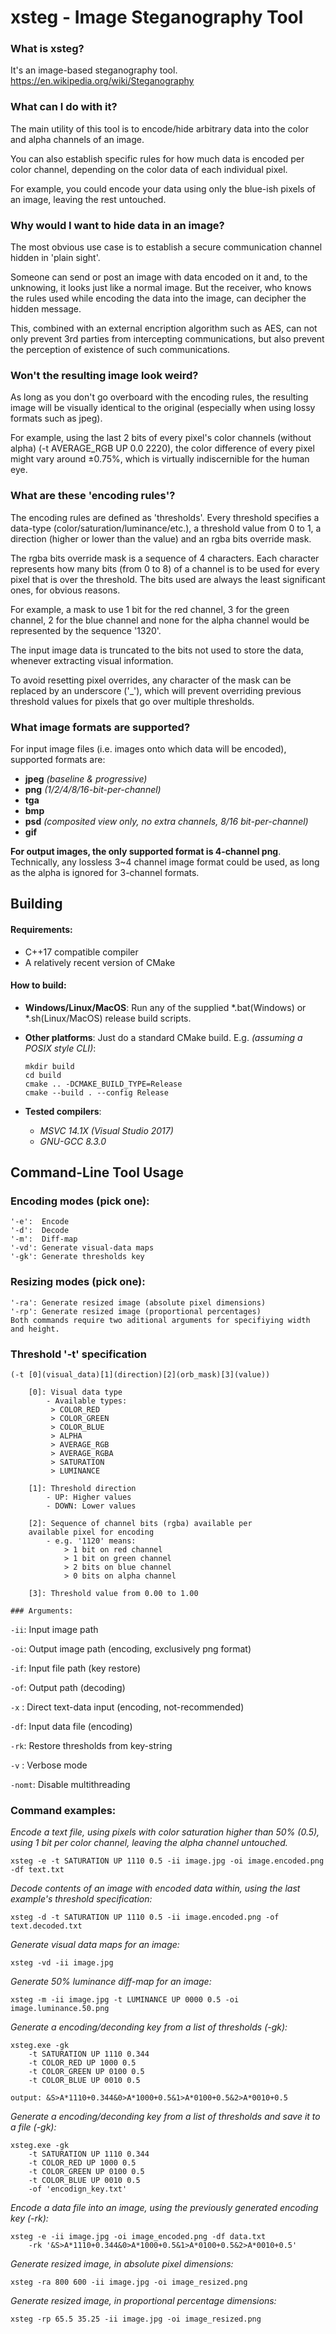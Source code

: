 



 # xsteg - Image Steganography Tool

### What is xsteg?
It's an image-based steganography tool.
https://en.wikipedia.org/wiki/Steganography

### What can I do with it?

The main utility of this tool is to encode/hide arbitrary data into the color and alpha channels of an image.
    
You can also establish specific rules for how much data is encoded per color channel, depending on the color data of each individual pixel.
    
For example, you could encode your data using only the blue-ish pixels of an image, leaving the rest untouched.
    
### Why would I want to hide data in an image?

The most obvious use case is to establish a secure communication channel hidden in 'plain sight'.
    
Someone can send or post an image with data encoded on it and, to the unknowing, it looks just like a normal image. But the receiver, who knows the rules used while encoding the data into the image, can decipher the hidden message.
    
This, combined with an external encription algorithm such as AES, can not only prevent 3rd parties from intercepting communications, but also prevent the perception of existence of such communications.

### Won't the resulting image look weird?

As long as you don't go overboard with the encoding rules, the resulting image will be visually identical to the original (especially when using lossy formats such as jpeg).
    
For example, using the last 2 bits of every pixel's color channels (without alpha) (-t AVERAGE_RGB UP 0.0 2220), the color difference of every pixel might vary around ±0.75%, which is virtually indiscernible for the human eye.

### What are these 'encoding rules'?

The encoding rules are defined as 'thresholds'. Every threshold specifies a data-type (color/saturation/luminance/etc.), a threshold value from 0 to 1, a direction (higher or lower than the value) and an rgba bits override mask.
    
The rgba bits override mask is a sequence of 4 characters. Each character represents how many bits (from 0 to 8) of a channel is to be used for every pixel that is over the threshold. The bits used are always the least significant ones, for obvious reasons.
    
For example, a mask to use 1 bit for the red channel, 3 for the green channel, 2 for the blue channel and none for the alpha channel would be represented by the sequence '1320'. 
    
The input image data is truncated to the bits not used to store the data, whenever extracting visual information.

To avoid resetting pixel overrides, any character of the mask can be replaced by an underscore ('_'), which will prevent overriding previous threshold values for pixels that go over multiple thresholds.

### What image formats are supported?
For input image files (i.e. images onto which data will be encoded), supported formats are:
- **jpeg** _(baseline & progressive)_
- **png** _(1/2/4/8/16-bit-per-channel)_
- **tga**
- **bmp**
- **psd** _(composited view only, no extra channels, 8/16 bit-per-channel)_
- **gif**

**For output images, the only supported format is 4-channel png**. Technically, any lossless 3~4 channel image format could be used, as long as the alpha is ignored for 3-channel formats.

## Building

#### Requirements:

- C++17 compatible compiler
- A relatively recent version of CMake
#### How to build:
- **Windows/Linux/MacOS**: 
Run any of the supplied *.bat(Windows) or *.sh(Linux/MacOS) release build scripts.

- **Other platforms**:
Just do a standard CMake build. E.g. _(assuming a POSIX style CLI)_:
	```
	mkdir build
	cd build
	cmake .. -DCMAKE_BUILD_TYPE=Release
	cmake --build . --config Release
	```
- **Tested compilers**:

  - _MSVC 14.1X (Visual Studio 2017)_
  - _GNU-GCC 8.3.0_

## Command-Line Tool Usage

### Encoding modes (pick one):
    '-e':  Encode
    '-d':  Decode
    '-m':  Diff-map
    '-vd': Generate visual-data maps
    '-gk': Generate thresholds key

### Resizing modes (pick one):
    '-ra': Generate resized image (absolute pixel dimensions)
    '-rp': Generate resized image (proportional percentages)
    Both commands require two aditional arguments for specifiying width and height.

### Threshold '-t' specification 

`(-t [0](visual_data)[1](direction)[2](orb_mask)[3](value))`
```
    [0]: Visual data type
        - Available types:
         > COLOR_RED
         > COLOR_GREEN
         > COLOR_BLUE
         > ALPHA
         > AVERAGE_RGB
         > AVERAGE_RGBA
         > SATURATION
         > LUMINANCE

    [1]: Threshold direction
        - UP: Higher values
        - DOWN: Lower values

    [2]: Sequence of channel bits (rgba) available per
    available pixel for encoding
        - e.g. '1120' means:
            > 1 bit on red channel
            > 1 bit on green channel
            > 2 bits on blue channel
            > 0 bits on alpha channel

    [3]: Threshold value from 0.00 to 1.00

### Arguments:

```
`-ii`: Input image path

`-oi`: Output image path (encoding, exclusively png format)

`-if`: Input file path (key restore)

`-of`: Output path (decoding)

`-x` : Direct text-data input (encoding, not-recommended)

`-df`: Input data file (encoding)

`-rk`: Restore thresholds from key-string

`-v` : Verbose mode

`-nomt`: Disable multithreading

### Command examples:

_Encode a text file, using pixels with color saturation higher than 50% (0.5), using 1 bit per color channel, leaving the alpha channel untouched._
```
xsteg -e -t SATURATION UP 1110 0.5 -ii image.jpg -oi image.encoded.png -df text.txt
```

_Decode contents of an image with encoded data within, using the last example's threshold specification:_
```
xsteg -d -t SATURATION UP 1110 0.5 -ii image.encoded.png -of text.decoded.txt
```

_Generate visual data maps for an image:_
```
xsteg -vd -ii image.jpg
```

_Generate 50% luminance diff-map for an image:_
```
xsteg -m -ii image.jpg -t LUMINANCE UP 0000 0.5 -oi image.luminance.50.png
```

_Generate a encoding/deconding key from a list of thresholds (-gk):_
```
xsteg.exe -gk 
    -t SATURATION UP 1110 0.344
    -t COLOR_RED UP 1000 0.5
    -t COLOR_GREEN UP 0100 0.5
    -t COLOR_BLUE UP 0010 0.5
```
```
output: &S>A*1110+0.344&0>A*1000+0.5&1>A*0100+0.5&2>A*0010+0.5
```

_Generate a encoding/deconding key from a list of thresholds and save it to a file (-gk):_
```
xsteg.exe -gk
    -t SATURATION UP 1110 0.344
    -t COLOR_RED UP 1000 0.5
    -t COLOR_GREEN UP 0100 0.5
    -t COLOR_BLUE UP 0010 0.5
    -of 'encodign_key.txt'
```

_Encode a data file into an image, using the previously generated encoding key (-rk):_
```
xsteg -e -ii image.jpg -oi image_encoded.png -df data.txt 
    -rk '&S>A*1110+0.344&0>A*1000+0.5&1>A*0100+0.5&2>A*0010+0.5'
```

_Generate resized image, in absolute pixel dimensions:_
```
xsteg -ra 800 600 -ii image.jpg -oi image_resized.png
```

_Generate resized image, in proportional percentage dimensions:_
```
xsteg -rp 65.5 35.25 -ii image.jpg -oi image_resized.png
```